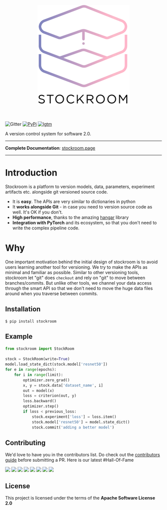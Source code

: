 <div align="center">
  <img src="docs/img/logo_with_text.png" width="296" height="323">
  <br><br><br>
</div>


![Gitter](https://img.shields.io/gitter/room/tensorwerk/stockroom?color=%2332a877&style=for-the-badge)
[![PyPi](https://img.shields.io/pypi/v/stockroom?style=for-the-badge)](https://pypi.python.org/pypi/stockroom)
[![lgtm](https://img.shields.io/lgtm/grade/python/github/tensorwerk/stockroom?style=for-the-badge)](https://lgtm.com/projects/g/tensorwerk/stockroom/)

A version control system for software 2.0.

---

**Complete Documentation**: [stockroom.page](https://stockroom.page)

---

# Introduction
Stockroom is a platform to version models, data, parameters, experiment artifacts etc. alongside git
versioned source code.

- It is **easy**. The APIs are very similar to dictionaries in python
- It **works alongside Git** - in case you need to version source code as well. It's OK if you don't.
- **High performance**, thanks to the amazing [hangar](https://github.com/tensorwerk/hangar-py) library
- **Integration with PyTorch** and its ecosystem, so that you don't need to write the complex pipeline code.  

# Why
One important motivation behind the initial design of stockroom is to avoid users
learning another tool for versioning. We try to make the APIs as minimal and familiar
as possible. Similar to other versioning tools, stockroom let "git" does ``checkout``
and rely on "git" to move between branches/commits. But unlike other tools, we channel
your data access through the smart API so that we don't need to move the huge data files
around when you traverse between commits.   


## Installation

```console
$ pip install stockroom
```


## Example
```python
from stockroom import StockRoom

stock = StockRoom(write=True)
model.load_state_dict(stock.model['resnet50'])
for e in range(epochs):
    for i in range(limit):
        optimizer.zero_grad()
        x, y = stock.data['dataset_name', i]
        out = model(x)
        loss = criterion(out, y)
        loss.backward()
        optimizer.step()
        if loss < previous_loss:
            stock.experiment['loss'] = loss.item()
            stock.model['resnet50'] = model.state_dict()
            stock.commit('adding a better model')
```


## Contributing
We'd love to have you in the contributors list. Do check out the [contributors guide]() before submitting a PR.
Here is our latest #Hall-Of-Fame

[![](https://sourcerer.io/fame/hhsecond/tensorwerk/stockroom/images/0)](https://sourcerer.io/fame/hhsecond/tensorwerk/stockroom/links/0)
[![](https://sourcerer.io/fame/hhsecond/tensorwerk/stockroom/images/1)](https://sourcerer.io/fame/hhsecond/tensorwerk/stockroom/links/1)
[![](https://sourcerer.io/fame/hhsecond/tensorwerk/stockroom/images/2)](https://sourcerer.io/fame/hhsecond/tensorwerk/stockroom/links/2)
[![](https://sourcerer.io/fame/hhsecond/tensorwerk/stockroom/images/3)](https://sourcerer.io/fame/hhsecond/tensorwerk/stockroom/links/3)
[![](https://sourcerer.io/fame/hhsecond/tensorwerk/stockroom/images/4)](https://sourcerer.io/fame/hhsecond/tensorwerk/stockroom/links/4)
[![](https://sourcerer.io/fame/hhsecond/tensorwerk/stockroom/images/5)](https://sourcerer.io/fame/hhsecond/tensorwerk/stockroom/links/5)
[![](https://sourcerer.io/fame/hhsecond/tensorwerk/stockroom/images/6)](https://sourcerer.io/fame/hhsecond/tensorwerk/stockroom/links/6)
[![](https://sourcerer.io/fame/hhsecond/tensorwerk/stockroom/images/7)](https://sourcerer.io/fame/hhsecond/tensorwerk/stockroom/links/7)

## License

This project is licensed under the terms of the **Apache Software License 2.0**
